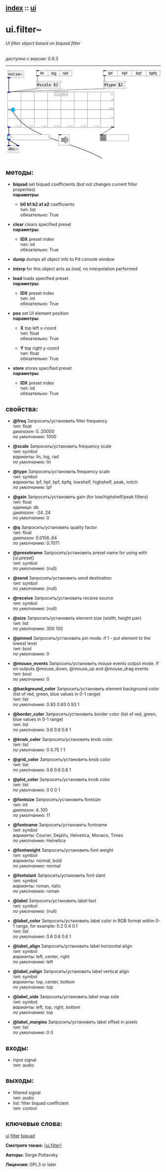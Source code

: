 [index](index.html) :: [ui](category_ui.html)
---

# ui.filter~

###### UI filter object based on biquad filter

*доступно с версии:* 0.9.3

---




[![example](../examples/img/ui.filter~.jpg)](../examples/pd/ui.filter~.pd)





## методы:

* **biquad**
set biquad coefficients (but not changes current filter properties)<br>
  __параметры:__
  - **b0 b1 b2 a1 a2** coefficients<br>
    тип: list <br>
    обязательно: True <br>

* **clear**
clears specified preset<br>
  __параметры:__
  - **IDX** preset index<br>
    тип: int <br>
    обязательно: True <br>

* **dump**
dumps all object info to Pd console window<br>

* **interp**
for this object acts as *load*, no interpolation performed<br>

* **load**
loads specified preset<br>
  __параметры:__
  - **IDX** preset index<br>
    тип: int <br>
    обязательно: True <br>

* **pos**
set UI element position<br>
  __параметры:__
  - **X** top left x-coord<br>
    тип: float <br>
    обязательно: True <br>

  - **Y** top right y-coord<br>
    тип: float <br>
    обязательно: True <br>

* **store**
stores specified preset<br>
  __параметры:__
  - **IDX** preset index<br>
    тип: int <br>
    обязательно: True <br>




## свойства:

* **@freq** 
Запросить/установить filter frequency<br>
_тип:_ float<br>
_диапазон:_ 0..20000<br>
_по умолчанию:_ 1000<br>

* **@scale** 
Запросить/установить frequency scale<br>
_тип:_ symbol<br>
_варианты:_ lin, log, rad<br>
_по умолчанию:_ lin<br>

* **@type** 
Запросить/установить frequency scale<br>
_тип:_ symbol<br>
_варианты:_ lpf, hpf, bpf, bpfq, lowshelf, highshelf, peak, notch<br>
_по умолчанию:_ lpf<br>

* **@gain** 
Запросить/установить gain (for low/highshelf/peak filters)<br>
_тип:_ float<br>
_единица:_ db<br>
_диапазон:_ -24..24<br>
_по умолчанию:_ 0<br>

* **@q** 
Запросить/установить quality factor<br>
_тип:_ float<br>
_диапазон:_ 0.0156..64<br>
_по умолчанию:_ 0.7071<br>

* **@presetname** 
Запросить/установить preset name for using with [ui.preset]<br>
_тип:_ symbol<br>
_по умолчанию:_ (null)<br>

* **@send** 
Запросить/установить send destination<br>
_тип:_ symbol<br>
_по умолчанию:_ (null)<br>

* **@receive** 
Запросить/установить receive source<br>
_тип:_ symbol<br>
_по умолчанию:_ (null)<br>

* **@size** 
Запросить/установить element size (width, height pair)<br>
_тип:_ list<br>
_по умолчанию:_ 300 100<br>

* **@pinned** 
Запросить/установить pin mode. if 1 - put element to the lowest level<br>
_тип:_ bool<br>
_по умолчанию:_ 0<br>

* **@mouse_events** 
Запросить/установить mouse events output mode. If on outputs @mouse_down, @mouse_up and @mouse_drag
events<br>
_тип:_ bool<br>
_по умолчанию:_ 0<br>

* **@background_color** 
Запросить/установить element background color (list of red, green, blue values in 0-1 range)<br>
_тип:_ list<br>
_по умолчанию:_ 0.93 0.93 0.93 1<br>

* **@border_color** 
Запросить/установить border color (list of red, green, blue values in 0-1 range)<br>
_тип:_ list<br>
_по умолчанию:_ 0.6 0.6 0.6 1<br>

* **@knob_color** 
Запросить/установить knob color<br>
_тип:_ list<br>
_по умолчанию:_ 0 0.75 1 1<br>

* **@grid_color** 
Запросить/установить knob color<br>
_тип:_ list<br>
_по умолчанию:_ 0.6 0.6 0.6 1<br>

* **@plot_color** 
Запросить/установить knob color<br>
_тип:_ list<br>
_по умолчанию:_ 0 0 0 1<br>

* **@fontsize** 
Запросить/установить fontsize<br>
_тип:_ int<br>
_диапазон:_ 4..100<br>
_по умолчанию:_ 11<br>

* **@fontname** 
Запросить/установить fontname<br>
_тип:_ symbol<br>
_варианты:_ Courier, DejaVu, Helvetica, Monaco, Times<br>
_по умолчанию:_ Helvetica<br>

* **@fontweight** 
Запросить/установить font weight<br>
_тип:_ symbol<br>
_варианты:_ normal, bold<br>
_по умолчанию:_ normal<br>

* **@fontslant** 
Запросить/установить font slant<br>
_тип:_ symbol<br>
_варианты:_ roman, italic<br>
_по умолчанию:_ roman<br>

* **@label** 
Запросить/установить label text<br>
_тип:_ symbol<br>
_по умолчанию:_ (null)<br>

* **@label_color** 
Запросить/установить label color in RGB format within 0-1 range, for example: 0.2 0.4 0.1<br>
_тип:_ list<br>
_по умолчанию:_ 0.6 0.6 0.6 1<br>

* **@label_align** 
Запросить/установить label horizontal align<br>
_тип:_ symbol<br>
_варианты:_ left, center, right<br>
_по умолчанию:_ left<br>

* **@label_valign** 
Запросить/установить label vertical align<br>
_тип:_ symbol<br>
_варианты:_ top, center, bottom<br>
_по умолчанию:_ top<br>

* **@label_side** 
Запросить/установить label snap side<br>
_тип:_ symbol<br>
_варианты:_ left, top, right, bottom<br>
_по умолчанию:_ top<br>

* **@label_margins** 
Запросить/установить label offset in pixels<br>
_тип:_ list<br>
_по умолчанию:_ 0 0<br>



## входы:

* input signal<br>
_тип:_ audio



## выходы:

* filtered signal<br>
_тип:_ audio
* list: filter biquad coefficient<br>
_тип:_ control



## ключевые слова:

[ui](keywords/ui.html)
[filter](keywords/filter.html)
[biquad](keywords/biquad.html)



**Смотрите также:**
[\[ui.filter\]](ui.filter.html)




**Авторы:** Serge Poltavsky




**Лицензия:** GPL3 or later






